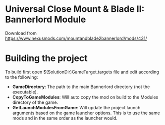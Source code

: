 # Universal Close Mount & Blade II: Bannerlord Module

Download from https://www.nexusmods.com/mountandblade2bannerlord/mods/431/

# Building the project

To build first open $(SolutionDir)GameTarget.targets file and edit according to the following:

* **GameDirectory**: The path to the main Bannerlord directory (not the executable).
* **CopyToGameModules**: Will auto copy the mod on build to the Modules directory of the game.
* **GetLaunchModulesFromGame**: Will update the project launch arguments based on the game launcher options. This is to use the same mods and in the same order as the launcher would.
